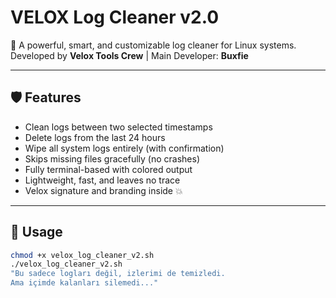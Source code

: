 # VELOX Log Cleaner v2.0

🧼 A powerful, smart, and customizable log cleaner for Linux systems.  
Developed by **Velox Tools Crew** | Main Developer: **Buxfie**

---

## 🛡️ Features

- Clean logs between two selected timestamps  
- Delete logs from the last 24 hours  
- Wipe all system logs entirely (with confirmation)  
- Skips missing files gracefully (no crashes)  
- Fully terminal-based with colored output  
- Lightweight, fast, and leaves no trace  
- Velox signature and branding inside 💥

---

## 🚀 Usage

```bash
chmod +x velox_log_cleaner_v2.sh
./velox_log_cleaner_v2.sh
"Bu sadece logları değil, izlerimi de temizledi.
Ama içimde kalanları silemedi..."
